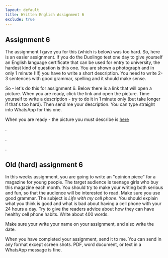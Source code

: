 ```yaml
---
layout: default
title: Written English Assignment 6
exclude: true
---
```


## Assignment 6

The assignment I gave you for this (which is below) was too hard. So, here is an easier assignment. If you do the Duolingo test one day to give yourself an English language certificate that can be used for entry to university, the hardest kind of question is this one. You are shown a photograph and in only 1 minute (!!!) you have to write a short description. You need to write 2-3 sentences with good grammar, spelling and it should make sense. 

So - let's do this for assignment 6. Below there is a link that will open a picture. When you are ready, click the link and open the picture. Time yourself to write a description - try to do it in 1 minute only (but take longer if that's too hard). Then send me your description. You can type straight into WhatsApp for this one.

When you are ready - the picture you must describe is [here](06_img)


.

.

.






## Old (hard) assignment 6

In this weeks assignment, you are going to write an "opinion piece" for a magazine for young people. The target audience is teenage girls who buy this magazine each month. You should try to make your writing both serious and fun, so that the audience will be interested to read. Make sure you use good grammar. The subject is *Life with my cell phone*. You should explain what you think is good and what is bad about having a cell phone with your 24 hours a day. Try to give the readers advice about how they can have healthy cell phone habits. Write about 400 words.

Make sure your write your name on your assignment, and also write the date.

When you have completed your assignment, send it to me. You can send in any format except screen shots. PDF, word document, or text in a WhatsApp message is fine.
